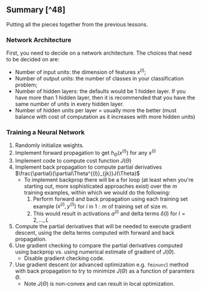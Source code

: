 ##  Summary [^48]

Putting all the pieces together from the previous lessons.

### Network Architecture

First, you need to decide on a network architecture.  The choices that need to be decided on are:

* Number of input units: the dimension of features $x^{(i)}$;
* Number of output units: the number of classes in your classification problem;
* Number of hidden layers: the defaults would be 1 hidden layer. If you have more than 1 hidden layer, then it is recommended that you have the same number of units in every hidden layer.
* Number of hidden units per layer = usually more the better (must balance with cost of computation as it increases with more hidden units)

### Training a Neural Network

1. Randomly initialize weights.
2. Implement forward propagation to get $h_\Theta(x^{(i)})$ for any $x^{(i)}$
3. Implement code to compute cost function $J(\Theta)$
4. Implement back propagation to compute partial derivatives $\frac{\partial}{\partial\Theta^{(l)}_{jk}}J(\Theta)$
   * To implement backprop there will be a for loop (at least when you're starting out, more sophisticated approaches exist) over the $m$ training examples, within which we would do the following:
     1. Perform forward and back propagation using each training set example $(x^{(i)}, y^{(i)})$ for $i$ in $1:m$ of training set of size $m$.
     2. This would result in activations $a^{(l)}$ and delta terms $\delta{(l)}$ for $l = 2,…,L$
5. Compute the partial derivatives that will be needed to execute gradient descent, using the delta terms computed with forward and back propagation. 
6. Use gradient checking to compare the partial derivatives computed using backprop vs. using numerical estimate of gradient of $J(\Theta)$. 
   * Disable gradient checking code.
7. Use gradient descent (or advanced optimization e.g. `fminunc`) method with back propagation to try to minimize $J(\Theta)$ as a function of paramters $\Theta$.
   * Note $J(\Theta)$ is non-convex and can result in local optimization.
